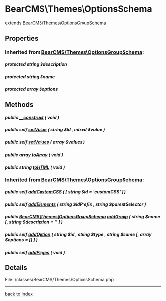 # BearCMS\Themes\OptionsSchema

extends [BearCMS\Themes\OptionsGroupSchema](bearcms.themes.optionsgroupschema.class.md)

## Properties

### Inherited from [BearCMS\Themes\OptionsGroupSchema](bearcms.themes.optionsgroupschema.class.md):

##### protected string $description

##### protected string $name

##### protected array $options

## Methods

##### public [__construct](bearcms.themes.optionsschema.__construct.method.md) ( void )

##### public self [setValue](bearcms.themes.optionsschema.setvalue.method.md) ( string $id , mixed $value )

##### public self [setValues](bearcms.themes.optionsschema.setvalues.method.md) ( array $values )

##### public array [toArray](bearcms.themes.optionsschema.toarray.method.md) ( void )

##### public string [toHTML](bearcms.themes.optionsschema.tohtml.method.md) ( void )

### Inherited from [BearCMS\Themes\OptionsGroupSchema](bearcms.themes.optionsgroupschema.class.md):

##### public self [addCustomCSS](bearcms.themes.optionsgroupschema.addcustomcss.method.md) ( [ string $id = 'customCSS' ] )

##### public self [addElements](bearcms.themes.optionsgroupschema.addelements.method.md) ( string $idPrefix , string $parentSelector )

##### public [BearCMS\Themes\OptionsGroupSchema](bearcms.themes.optionsgroupschema.class.md) [addGroup](bearcms.themes.optionsgroupschema.addgroup.method.md) ( string $name [, string $description = '' ] )

##### public self [addOption](bearcms.themes.optionsgroupschema.addoption.method.md) ( string $id , string $type , string $name [, array $options = [] ] )

##### public self [addPages](bearcms.themes.optionsgroupschema.addpages.method.md) ( void )

## Details

File: /classes/BearCMS/Themes/OptionsSchema.php

---

[back to index](index.md)

